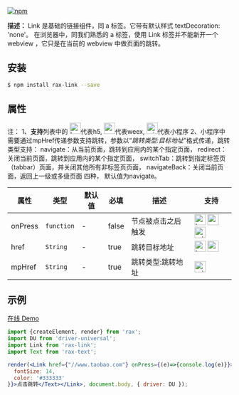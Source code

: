 [![npm](https://img.shields.io/npm/v/rax-link.svg)](https://www.npmjs.com/package/rax-link)

**描述：**
Link 是基础的链接组件，同 a 标签。它带有默认样式 textDecoration: 'none'。
在浏览器中，同我们熟悉的 a 标签，使用 Link 标签并不能新开一个 webview ，它只是在当前的 webview 中做页面的跳转。
## 安装

```bash
$ npm install rax-link --save
```
## 属性

注：
1、**支持**列表中的 <img alt="browser" src="https://gw.alicdn.com/tfs/TB1uYFobGSs3KVjSZPiXXcsiVXa-200-200.svg" width="25px" height="25px" />代表h5, <img alt="weex" src="https://gw.alicdn.com/tfs/TB1jM0ebMaH3KVjSZFjXXcFWpXa-200-200.svg" width="25px" height="25px" />代表weex,  <img alt="miniApp" src="https://gw.alicdn.com/tfs/TB1bBpmbRCw3KVjSZFuXXcAOpXa-200-200.svg" width="25px" height="25px" />代表小程序
2、小程序中需要通过mpHref传递参数支持跳转，参数以“*跳转类型:目标地址*”格式传递，跳转类型支持：
navigate：从当前页面，跳转到应用内的某个指定页面，
redirect：关闭当前页面，跳转到应用内的某个指定页面，
switchTab：跳转到指定标签页（tabbar）页面，并关闭其他所有非标签页页面，
navigateBack：关闭当前页面，返回上一级或多级页面 四种，
默认值为navigate。

|**属性**| **类型** | **默认值** | **必填** | **描述**           | **支持** |
| ----------- | ---------- | ---------- | ------------ | ------------------ | ------------ |
| onPress     | `function` | -          |     false         | 节点被点击之后触发 | <img alt="browser" src="https://gw.alicdn.com/tfs/TB1uYFobGSs3KVjSZPiXXcsiVXa-200-200.svg" width="25px" height="25px" /> <img alt="weex" src="https://gw.alicdn.com/tfs/TB1jM0ebMaH3KVjSZFjXXcFWpXa-200-200.svg" width="25px" height="25px" /> <img alt="miniApp" src="https://gw.alicdn.com/tfs/TB1bBpmbRCw3KVjSZFuXXcAOpXa-200-200.svg" width="25px" height="25px" />|
| href     | `String` | -          |      true        | 跳转目标地址 | <img alt="browser" src="https://gw.alicdn.com/tfs/TB1uYFobGSs3KVjSZPiXXcsiVXa-200-200.svg" width="25px" height="25px" /> <img alt="weex" src="https://gw.alicdn.com/tfs/TB1jM0ebMaH3KVjSZFjXXcFWpXa-200-200.svg" width="25px" height="25px" />|
| mpHref     | `String` | -          |     true         | 跳转类型:跳转地址 | <img alt="miniApp" src="https://gw.alicdn.com/tfs/TB1bBpmbRCw3KVjSZFuXXcAOpXa-200-200.svg" width="25px" height="25px" />|
## 示例
[在线 Demo](https://jsplayground.taobao.org/raxplayground/39400f6c-9106-4a91-bfca-6a925658e660)
```jsx
import {createElement, render} from 'rax';
import DU from 'driver-universal';
import Link from 'rax-link';
import Text from 'rax-text';

render(<Link href={"//www.taobao.com"} onPress={(e)=>{console.log(e)}}><Text style={{
  fontSize: 14,
  color: '#333333'
}}>点击跳转</Text></Link>, document.body, { driver: DU });

```

